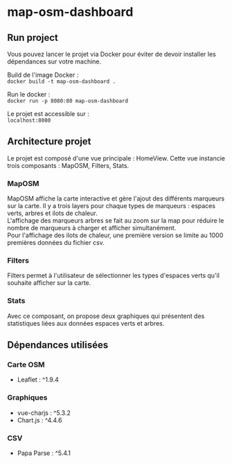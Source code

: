 # map-osm-dashboard

## Run project

Vous pouvez lancer le projet via Docker pour éviter de devoir installer les dépendances sur votre machine.

Build de l'image Docker :  
`docker build -t map-osm-dashboard .`

Run le docker :  
`docker run -p 8080:80 map-osm-dashboard`

Le projet est accessible sur :  
`localhost:8080`

## Architecture projet

Le projet est composé d'une vue principale : HomeView.
Cette vue instancie trois composants : MapOSM, Filters, Stats.

### MapOSM

MapOSM affiche la carte interactive et gère l'ajout des différents marqueurs sur la carte.
Il y a trois layers pour chaque types de marqueurs : espaces verts, arbres et ilots de chaleur.  
L'affichage des marqueurs arbres se fait au zoom sur la map pour réduire le nombre de marqueurs à charger et afficher simultanément.  
Pour l'affichage des ilots de chaleur, une première version se limite au 1000 premières données du fichier csv.

### Filters

Filters permet à l'utilisateur de sélectionner les types d'espaces verts qu'il souhaite afficher sur la carte.

### Stats

Avec ce composant, on propose deux graphiques qui présentent des statistiques liées aux données espaces verts et arbres.

## Dépendances utilisées

### Carte OSM

- Leaflet : ^1.9.4

### Graphiques

- vue-charjs : ^5.3.2
- Chart.js : ^4.4.6

### CSV

- Papa Parse : ^5.4.1
